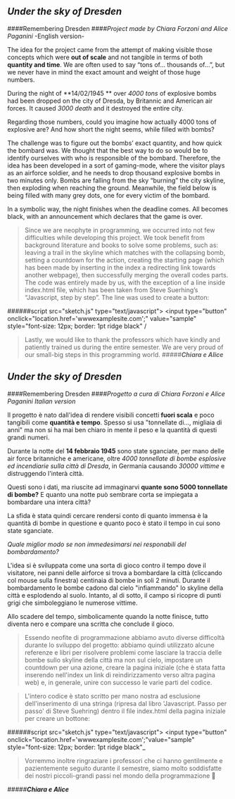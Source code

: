 ## **_Under the sky of Dresden_**

####Remembering Dresden
####*Project made by Chiara Forzoni and Alice Paganini*
-English version-

 The idea for the project came from the attempt of making visible those concepts which were  **out of scale** and not tangible in terms of both  **quantity and time**. We are often used to say “tons of… thousands of…”, but we never have in mind the exact amount and weight of those huge numbers.

During the night of  **14/02/1945 ** over *4000 tons* of explosive bombs had been dropped on the city of Dresda, by Britannic and American air forces. It caused *3000 death* and it destroyed the entire city.

Regarding those numbers, could you imagine how actually 4000 tons of explosive are? And how short the night seems, while filled with bombs?

The challenge was to figure out the bombs’ exact quantity, and how quick the bombard was. We thought that the best way to do so would be to identify ourselves with who is responsible of the bombard.
Therefore, the idea has been developed in a sort of gaming-mode, where the visitor plays as an airforce soldier, and he needs to drop thousand explosive bombs in two minutes only. Bombs are falling from the sky “burning” the city skyline, then exploding when reaching the ground. Meanwhile, the field below is being filled with many grey dots, one for every victim of the bombard. 

In a symbolic way, the night finishes when the deadline comes. All becomes black, with an announcement which declares that the game is over. 


> Since we are neophyte in programming, we occurred into not few difficulties while developing this project. We took benefit from background literature and books to solve some problems, such as: leaving a trail in the skyline which matches with the collapsing bomb, setting a countdown for the action, creating the starting page (which has been made by inserting in the index a redirecting link towards another webpage), then successfully merging the overall codes parts. 
> The code was entirely made by us, with the exception of a line inside index.html file, which has been taken from Steve Suerhing’s “Javascript, step by step”. The line was used to create a button:

######script src="sketch.js" type="text/javascript"></script>
<input type="button" onclick="location.href='wwwexamplesite.com';" value="sample" style="font-size: 12px; border: 1pt ridge black" /
> Lastly, we would like to thank the professors which have kindly and patiently trained us during the entire semester. We are very proud of our small-big steps in this programming world. 
#####**_Chiara e Alice_**


## **_Under the sky of Dresden_**

####Remembering Dresden
####*Progetto a cura di Chiara Forzoni e Alice Paganini*
_Italian version_

Il progetto è nato dall'idea di rendere visibili  concetti **fuori scala** e poco tangibili come **quantità e tempo**.
Spesso si usa "tonnellate di..., migliaia di anni" ma non si ha mai ben chiaro in mente il peso e la quantità di questi grandi numeri.

Durante la notte del **14 febbraio 1945** sono state sganciate, per mano delle air force britanniche e americane, oltre *4000 tonnellate di bombe esplosive ed incendiarie sulla città di Dresda*, in Germania causando *30000 vittime* e distruggendo l'interà città.

Questi sono i dati, ma riuscite ad immaginarvi **quante sono 5000 tonnellate di bombe?** E quanto una notte  può sembrare corta se impiegata a bombardare una intera città?

La sfida è stata quindi cercare rendersi conto di quanto immensa è la quantità di bombe in questione e quanto poco è stato il tempo in cui sono state sganciate.

_Quale miglior modo se non immedesimarsi nei responabili del bombardamento?_

L'idea si è sviluppata come una sorta di gioco contro il tempo dove il visitatore, nei panni delle airforce si trova a bombardare la città (cliccando col mouse sulla finestra) centinaia di bombe in soli 2 minuti. Durante il bombardamento le bombe cadono dal cielo "infiammando" lo skyline della città e esplodendo al suolo. Intanto, al di sotto, il campo si ricopre di punti grigi che simboleggiano le numerose vittime.

Allo scadere del tempo, simbolicamente quando la notte finisce, tutto diventa nero e compare una scritta che conclude il gioco.

> Essendo neofite di programmazione abbiamo avuto diverse difficoltà durante lo sviluppo del progetto: abbiamo quindi utilizzato alcune referenze e libri per risolvere problemi come lasciare la traccia delle bombe sullo skyline della città ma non sul cielo, impostare un countdown per una azione, creare la pagina iniziale (che è stata fatta inserendo nell'index un link di reindirizzamento verso altra pagina web) e, in generale, unire con successo le varie parti del codice.

> L'intero codice è stato scritto per mano nostra ad esclusione dell'inserimento di una stringa (ripresa dal libro 'Javascript. Passo per passo' di Steve Suehring) dentro il file index.html della pagina iniziale per creare un bottone:

######script src="sketch.js" type="text/javascript"></script> <input type="button" onclick="location.href='wwwexamplesite.com';"value="sample" style="font-size: 12px; border: 1pt ridge black"_

> Vorremmo inoltre ringraziare i professori che ci hanno gentilmente e pazientemente seguito durante il semestre, siamo molto soddisfatte dei nostri piccoli-grandi passi nel mondo della programmazione 🙂

#####**_Chiara e Alice_**
